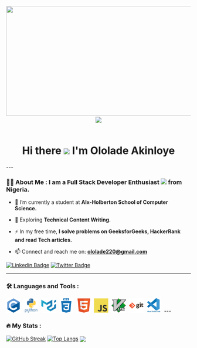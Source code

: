 <div id="header" align="center">
  <img src="https://media.giphy.com/media/QZbD2KFxwtPxMqaRCh/giphy.gif" width="600" height="300"/>
 </div>
<div id="header" align="center">
  <img src="https://media.giphy.com/media/HscDLzkO8EOTmgkhQP/giphy.gif" width="150"/>
</div>
<div id="header" align="center">
<img src="https://komarev.com/ghpvc/?username=Loladecodes2&style=flat-square&color=blue" alt=""/>
</div>
<div id="header" align="center">
<h1>
  Hi there
  <img src="https://media.giphy.com/media/hvRJCLFzcasrR4ia7z/giphy.gif" width="30px"/> I'm Ololade Akinloye
</h1>
</div>
---

### :woman_technologist: About Me : I am a **Full Stack Developer Enthusiast <img src="https://media.giphy.com/media/WUlplcMpOCEmTGBtBW/giphy.gif" width="30"> from Nigeria.**
- :telescope: I’m currently a student at **Alx-Holberton School of Computer Science.**

- :seedling: Exploring **Technical Content Writing.**

- :zap: In my free time, **I solve problems on GeeksforGeeks, HackerRank and read Tech articles.**

- :mailbox: Connect and reach me on: **ololade220@gmail.com**

[![Linkedin Badge](https://img.shields.io/badge/-ololadeakinloye-blue?style=flat-square&logo=Linkedin&logoColor=white)](https://www.linkedin.com/in/ololade-akinloye/) [![Twitter Badge](https://img.shields.io/badge/Loladecodes-blue?style=flat-square&logo=twitter&logoColor=white)](https://www.twitter.com/Loladecodes/)

---
### :hammer_and_wrench: Languages and Tools :
<div>
  <img src="https://github.com/devicons/devicon/blob/master/icons/c/c-original.svg" title="C" alt="C width="40" height="40"/>&nbsp;
  <img src="https://github.com/devicons/devicon/blob/master/icons/python/python-original-wordmark.svg" title="Python" alt="Python" width="40" height="40"/>&nbsp;
  <img src="https://github.com/devicons/devicon/blob/master/icons/materialui/materialui-original.svg" title="Material UI" alt="Material UI" width="40" height="40"/>&nbsp;
  <img src="https://github.com/devicons/devicon/blob/master/icons/css3/css3-plain-wordmark.svg"  title="CSS3" alt="CSS" width="40" height="40"/>&nbsp;
  <img src="https://github.com/devicons/devicon/blob/master/icons/html5/html5-original.svg" title="HTML5" alt="HTML" width="40" height="40"/>&nbsp;
  <img src="https://github.com/devicons/devicon/blob/master/icons/javascript/javascript-original.svg" title="JavaScript" alt="JavaScript" width="40" height="40"/>&nbsp;
  <img src="https://github.com/devicons/devicon/blob/master/icons/vim/vim-original.svg" title="Vim" alt="Vim" width="40" height="40"/>&nbsp;
  <img src="https://github.com/devicons/devicon/blob/master/icons/git/git-original-wordmark.svg" title="Git" **alt="Git" width="40" height="40"/>&nbsp;
  <img src="https://github.com/devicons/devicon/blob/master/icons/vscode/vscode-original-wordmark.svg" title="Vscode" alt="Vscode" width="40" height="40"/>&nbsp;
  ---

### :fire: My Stats :
[![GitHub Streak](http://github-readme-streak-stats.herokuapp.com?user=Loladecodes2&show_icons=true&theme=dark&background=000000)](https://git.io/streak-stats)
[![Top Langs](https://github-readme-stats.vercel.app/api/top-langs/?username=Loladecodes2&lang_count=8&layout=compact&theme=vision-friendly-dark)](https://github.com/anuraghazra/github-readme-stats)
<a href="https://github.com/anuraghazra/github-readme-stats">
  <img height="180px" align="center" src="https://github-readme-stats.vercel.app/api?username=Loladecodes2&show_icons=true&theme=great-gatsby&layout=compact" />
</a>

